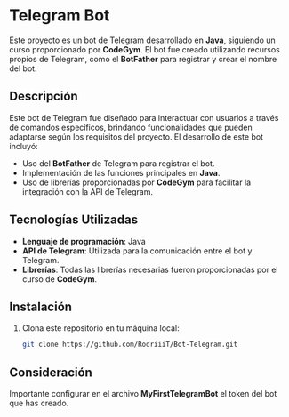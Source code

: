 # Telegram Bot

Este proyecto es un bot de Telegram desarrollado en **Java**, siguiendo un curso proporcionado por **CodeGym**. El bot fue creado utilizando recursos propios de Telegram, como el **BotFather** para registrar y crear el nombre del bot.

## Descripción

Este bot de Telegram fue diseñado para interactuar con usuarios a través de comandos específicos, brindando funcionalidades que pueden adaptarse según los requisitos del proyecto. El desarrollo de este bot incluyó:

- Uso del **BotFather** de Telegram para registrar el bot.
- Implementación de las funciones principales en **Java**.
- Uso de librerías proporcionadas por **CodeGym** para facilitar la integración con la API de Telegram.

## Tecnologías Utilizadas

- **Lenguaje de programación**: Java
- **API de Telegram**: Utilizada para la comunicación entre el bot y Telegram.
- **Librerías**: Todas las librerías necesarias fueron proporcionadas por el curso de **CodeGym**.

## Instalación

1. Clona este repositorio en tu máquina local:
   ```bash
   git clone https://github.com/RodriiiT/Bot-Telegram.git

## Consideración

Importante configurar en el archivo **MyFirstTelegramBot** el token del bot que has creado.